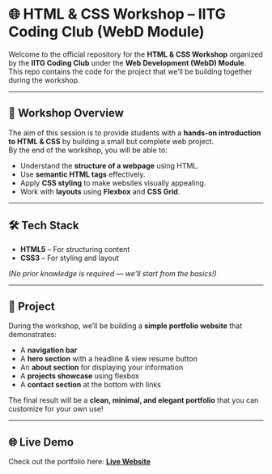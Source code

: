 # 🌐 HTML & CSS Workshop – IITG Coding Club (WebD Module)

Welcome to the official repository for the **HTML & CSS Workshop** organized by the **IITG Coding Club** under the **Web Development (WebD) Module**.  
This repo contains the code for the project that we’ll be building together during the workshop.

---

## 📌 Workshop Overview

The aim of this session is to provide students with a **hands-on introduction to HTML & CSS** by building a small but complete web project.  
By the end of the workshop, you will be able to:

- Understand the **structure of a webpage** using HTML.  
- Use **semantic HTML tags** effectively.  
- Apply **CSS styling** to make websites visually appealing.  
- Work with **layouts** using **Flexbox** and **CSS Grid**.   

---

## 🛠️ Tech Stack

- **HTML5** – For structuring content  
- **CSS3** – For styling and layout  

*(No prior knowledge is required — we’ll start from the basics!)*

---

## 🚀 Project

During the workshop, we’ll be building a **simple portfolio website** that demonstrates:

- A **navigation bar**  
- A **hero section** with a headline & view resume button 
- An **about section** for displaying your information
- A **projects showcase** using flexbox  
- A **contact section** at the bottom with links  

The final result will be a **clean, minimal, and elegant portfolio** that you can customize for your own use!

---

## 🌐 Live Demo
Check out the portfolio here: [**Live Website**](https://yourusername.github.io/your-repo-name/)
